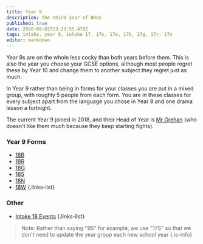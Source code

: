 ```yaml
---
title: Year 9
description: The third year of BRGS
published: true
date: 2020-09-02T13:23:55.478Z
tags: intake, year 9, intake 17, 17s, 17w, 17b, 17g, 17r, 17n
editor: markdown
---
```


Year 9s are on the whole less cocky than both years before them. This is also the year you choose your GCSE options, although most people regret these by Year 10 and change them to another subject they regret just as much.

In Year 9 rather than being in forms for your classes you are put in a mixed group, with roughly 5 people from each form. You are in these classes for every subject apart from the language you chose in Year 8 and one drama lesson a fortnight.

The current Year 9 joined in 2018, and their Head of Year is [Mr Grehan](/teachers/mr-grehan) (who doesn't like them much because they keep starting fights).

### Year 9 Forms
- [18B](/students/intake18/b)
- [18R](/students/intake18/r)
- [18G](/students/intake18/g)
- [18S](/students/intake18/s)
- [18N](/students/intake18/n)
- [18W](/students/intake18/w)
{.links-list}

### Other
- [Intake 18 Events](/students/intake18/events)
{.links-list}

> Note:  Rather than saying "9S" for example, we use "17S" so that we don't need to update the year group each new school year
{.is-info}